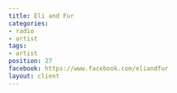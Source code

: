 ```yaml
---
title: Eli and Fur
categories:
- radio
- artist
tags:
- artist
position: 27
facebook: https://www.facebook.com/eliandfur
layout: client
---
```


